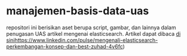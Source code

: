 # manajemen-basis-data-uas
repositori ini berisikan aset berupa script, gambar, dan lainnya dalam penugasan UAS artikel mengenai elasticsearch. Artikel dapat dibaca [di sini](https://www.linkedin.com/pulse/mengenali-elasticsearch-perkembangan-konsep-dan-best-zuhad-4v6fc)https://www.linkedin.com/pulse/mengenali-elasticsearch-perkembangan-konsep-dan-best-zuhad-4v6fc)
